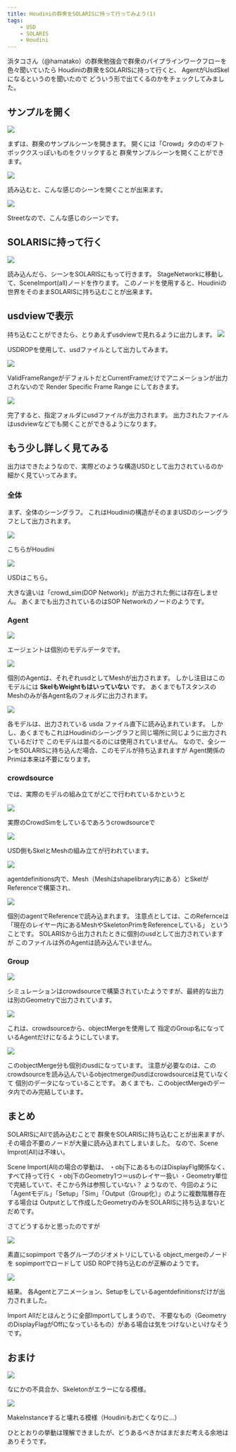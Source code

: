 ```yaml
---
title: Houdiniの群衆をSOLARISに持って行ってみよう(1)
tags:
    - USD
    - SOLARIS
    - Houdini
---
```


浜タコさん（@hamatako）の群衆勉強会で群衆のパイプラインワークフローを色々聞いていたら
Houdiniの群衆をSOLARISに持って行くと、
AgentがUsdSkelになるというのを聞いたので
どういう形で出てくるのかをチェックしてみました。

## サンプルを開く

![](https://gyazo.com/c21bb05d6fe5ffe936d9aa15fb86e8d8.png)

まずは、群衆のサンプルシーンを開きます。
開くには「Crowd」タののギフトボッククスっぽいものをクリックすると
群衆サンプルシーンを開くことができます。

![](https://gyazo.com/81208ab88b2b8fe5de5ca0b47975f9d6.png)

読み込むと、こんな感じのシーンを開くことが出来ます。

![](https://gyazo.com/8dd6607c3b22e600d75c93e52d7be62d.png)

Streetなので、こんな感じのシーンです。

## SOLARISに持って行く

![](https://gyazo.com/cd964b08f3676bc6aaecca82eeff6aea.png)

読み込んだら、シーンをSOLARISにもって行きます。
StageNetworkに移動して、SceneImport(all)ノードを作ります。
このノードを使用すると、Houdiniの世界をそのままSOLARISに持ち込むことが出来ます。

## usdviewで表示

持ち込むことができたら、とりあえずusdviewで見れるように出力します。
![](https://gyazo.com/9ecb724ec6995f61f837133e735e7993.png)

USDROPを使用して、usdファイルとして出力してみます。

![](https://gyazo.com/dbbe29718fe122a4dcf3d8e73944e26a.png)

ValidFrameRangeがデフォルトだとCurrentFrameだけでアニメーションが出力されないので
Render Specific Frame Range にしておきます。

![](https://gyazo.com/7c5ae4719fca6d7a02e584616be0a0ec.png)

完了すると、指定フォルダにusdファイルが出力されます。
出力されたファイルはusdviewなどでも開くことができるようになります。

## もう少し詳しく見てみる

出力はできたようなので、実際どのような構造USDとして出力されているのか細かく見ていってみます。

### 全体

まず、全体のシーングラフ。
これはHoudiniの構造がそのままUSDのシーングラフとして出力されます。

![](https://gyazo.com/cbef024cd72e8fdc049b1167efd6f676.png)

こちらがHoudini

![](https://gyazo.com/e2f2bd7c37018123f7451adc09a6c27b.png)

USDはこちら。

大きな違いは「crowd_sim(DOP Network)」が出力された側には存在しません。
あくまでも出力されているのはSOP Networkのノードのようです。

### Agent

![](https://gyazo.com/2c02014d098384bb3434fcd2eb5dc0c0.png)

エージェントは個別のモデルデータです。

![](https://gyazo.com/a4baddd171daddf0d604cb254e1c1a5d.png)

個別のAgentは、それぞれusdとしてMeshが出力されます。
しかし注目はこのモデルには **SkelもWeightもはいっていない** です。
あくまでもTスタンスのMeshのみが各Agent名のフォルダに出力されます。

![](https://gyazo.com/f53eff552a7f0b8bc1b2cffe85ef3935.png)

各モデルは、出力されている usda ファイル直下に読み込まれています。
しかし、あくまでもこれはHoudiniのシーングラフと同じ場所に同じように出力されているだけで
このモデルは並べるのには使用されていません。
なので、全シーンをSOLARISに持ち込んだ場合、このモデルが持ち込まれますが
Agent関係のPrimは本来は不要になります。

### crowdsource

では、実際のモデルの組み立てがどこで行われているかというと

![](https://gyazo.com/56cb81572ed1b4f37359af5f5736cc6a.png)

実際のCrowdSimをしているであろうcrowdsourceで

![](https://gyazo.com/92c7a0ae9e305cb0112220a7a680b78d.png)

USD側もSkelとMeshの組み立てが行われています。

![](https://gyazo.com/737dff65a6dfdb86f7459833d7d59afc.png)

agentdefinitions内で、Mesh（Meshはshapelibrary内にある）とSkelがReferenceで構築され、

![](https://gyazo.com/c2b6f6c4df40241d504ecf0b2e6f8cac.png)

個別のagentでReferenceで読み込まれます。
注意点としては、このRefernceは「現在のレイヤー内にあるMeshやSkeletonPrimをReferenceしている」
ということです。
SOLARISから出力されたときに個別のusdとして出力されていますが
このファイルは外のAgentは読み込んでいません。

### Group

![](https://gyazo.com/92c79c31843083fc64ea42ed1ea8161e.png)

シミュレーションはcrowdsourceで構築されていたようですが、最終的な出力は別のGeometryで出力されています。

![](https://gyazo.com/d3151c4651778e4ab66a4e30151e9f5e.png)

これは、crowdsourceから、objectMergeを使用して
指定のGroup名になっているAgentだけになるようにしています。

![](https://gyazo.com/4794e7cb23b727f16682d7f527a87160.png)

このobjectMerge分も個別のusdになっています。
注意が必要なのは、このcrowdsourceを読み込んでいるobjectmergeのusdはcrowdsourceは見ていなくて
個別のデータになっていることです。
あくまでも、このobjectMergeのデータ内でのみ完結しています。

## まとめ

SOLARISにAllで読み込むことで
群衆をSOLARISに持ち込むことが出来ますが、その場合不要のノードが大量に読み込まれてしまいました。
なので、Scene Improt(All)は不味い。

Scene Import(All)の場合の挙動は、
・obj下にあるものはDisplayFlg関係なく、すべて持って行く
・obj下のGeometry1つ＝usのレイヤー扱い
・Geometry単位で完結していて、そこから外は参照していない？
ようなので、今回のように「Agentモデル」「Setup」「Sim」「Output（Group化）」のように複数階層存在する場合は
Outputとして作成したGeometryのみをSOLARISに持ち込まないとだめです。

さてどうするかと思ったのですが

![](https://gyazo.com/45fec36eac893ebf798fe2d251648d2d.png)

素直にsopimport で各グループのジオメトリにしている object_mergeのノードを sopimportでロードして
USD ROPで持ち込むのが正解のようです。

![](https://gyazo.com/a8c710f46bb790377309e61de2219b93.png)

結果。
各Agentとアニメーション、Setupをしているagentdefinitionsだけが出力されました。

Import Allだとほんとうに全部Importしてしまうので、
不要なもの（GeometryのDisplayFlagがOffになっているもの）がある場合は気をつけないといけなそうです。

## おまけ

![](https://gyazo.com/7e1a4eefe24244fe711c4579853bdc12.png)

なにかの不具合か、Skeletonがエラーになる模様。

![](https://gyazo.com/a7dd848f74b109706453b6ad980c785a.png)

MakeInstanceすると壊れる模様（Houdiniもお亡くなりに...）

ひととおりの挙動は理解できましたが、どうあるべきかはまだまだ考える余地はありそうです。


